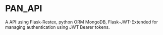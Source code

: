 # PAN_API
A API using Flask-Restex, python ORM MongoDB, Flask-JWT-Extended for managing authentication using JWT Bearer tokens.
